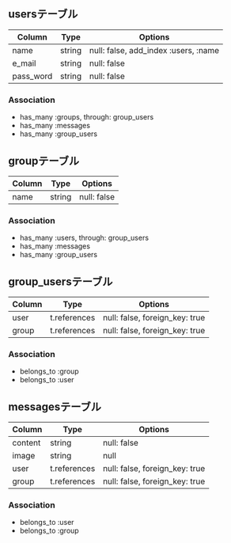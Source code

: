 ## usersテーブル
|Column|Type|Options|
|------|----|-------|
|name|string|null: false, add_index :users, :name|
|e_mail|string|null: false|
|pass_word|string|null: false|
### Association
- has_many :groups, through: group_users
- has_many :messages
- has_many :group_users

## groupテーブル
|Column|Type|Options|
|------|----|-------|
|name|string|null: false|
### Association
- has_many :users, through: group_users
- has_many :messages
- has_many :group_users

## group_usersテーブル
|Column|Type|Options|
|------|----|-------|
|user|t.references|null: false, foreign_key: true|
|group|t.references|null: false, foreign_key: true|
### Association
- belongs_to :group
- belongs_to :user

## messagesテーブル
|Column|Type|Options|
|------|----|-------|
|content|string|null: false|
|image|string|null|
|user|t.references|null: false, foreign_key: true|
|group|t.references|null: false, foreign_key: true|
### Association
- belongs_to :user
- belongs_to :group